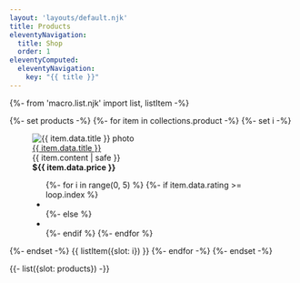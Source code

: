 ```yaml
---
layout: 'layouts/default.njk'
title: Products
eleventyNavigation:
  title: Shop
  order: 1
eleventyComputed:
  eleventyNavigation:
    key: "{{ title }}"
---
```


{%- from 'macro.list.njk' import list, listItem -%}

{%- set products -%}
{%- for item in collections.product -%}
{%- set i -%}
<div class="group w-full h-full bg-white relative rounded-lg shadow-lg dark:(bg-pri-500/5)">
  <figure>
    <img src="https://picsum.photos/id/{{ item.data.img }}/400/300" alt="{{ item.data.title }} photo" class="w-full h-48 object-(cover center) rounded-t-lg motion-safe:(transition-all) group-hover:(object-bottom)" />
    <figcaption class="p-6 space-y-1">
      <a href="{{ item.url | url }}" class="text-(lg pri-600) leading-tight font-semibold inline-block [&:after]:(w-full h-0.5 bg-current block opacity-50 scale-0 motion-safe:(transition) content-['']) [&:hover:after,&:focus:after]:(scale-100)">
        {{ item.data.title }}
        <span class="absolute inset-0 rounded-lg motion-safe:(transition) group-hover:(ring-(& pri-600/50))" aria-hidden="true"></span>
      </a>
      <div class="line-clamp-2 text-sm">{{ item.content | safe }}</div>
      <div class="pt-3 flex items-end justify-between">
        <strong class="text-xl">${{ item.data.price }}</strong>
        <ul class="flex items-center justify-end">
          {%- for i in range(0, 5) %}
          {%- if item.data.rating >= loop.index %}
          <li><iconify-icon icon="mdi:star" inline width="20px" height="20px" class="iconify text-yellow-500"></iconify-icon></li>
          {%- else %}
          <li class="opacity-30"><iconify-icon icon="mdi:star-outline" inline width="20px" height="20px" class="iconify"></iconify-icon></li>
          {%- endif %}
          {%- endfor %}
        </ul>
      </div>
    </figcaption>
  </figure>
</div>
{%- endset -%}
{{ listItem({slot: i}) }}
{%- endfor -%}
{%- endset -%}

{{- list({slot: products}) -}}